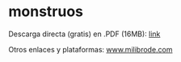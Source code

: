# monstruos

Descarga directa (gratis) en .PDF (16MB): [link](https://github.com/milibrode/monstruos/releases/download/milibrodemonstruos/Mi.Libro.de.Monstruos.Luis.Quesada.Torres.2023.pdf)

Otros enlaces y plataformas: www.milibrode.com 
